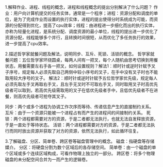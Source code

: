 
1.解释作业、进程、线程的概念，进程和线程概念的提出分别解决了什么问题？
作业：用户向计算机提交的任务实体，通常是一个程序；进程：资源分配和调度的单位，是为了完成作业而设置的执行实体，进程的提出使得分时系统成为可能，而资源的分配得到优化，提高了cpu效率；线程：由进程进一步细化而出的执行实体，亦称为轻量化进程，是系统分配、调度资源的最小单位，线程的提出进一步优化了资源分配，线程能够多个并行，且转换时间很短，从而优化了多任务执行的效果，进一步提高了cpu效率。

2.描述哲学家就餐问题及解法，说明同步、互斥、死锁、活锁的概念。
哲学家就餐问题：五位哲学家环绕圆桌，每两人间有一把叉，每个人随机由思考切换到用餐状态，用餐需要左右手各一把叉，如何设置规则？解法1：顺时针或逆时针赋予叉子序号，规定每人必须先取自己两侧中较小序号的叉子，在手中没有叉子时也不能取用较大序号的叉子。 解法2：顺时针或逆时针赋予五位哲学家优先级，规定每人必须先取左手叉再取右手叉，且左手无叉时不可取右手叉，同时取用叉子时高优先级者可以取到，若高优先级需取用的叉子在低优先级者手中，且低优先级者不在进餐，则高优先级者可抢夺其叉子。

同步：两个或多个进程为协调工作次序而等待、传递信息产生的直接制约关系。 互斥：由于一个资源只能被一个进程占有而产生的进程间的间接制约关系。 死锁：两个进程都需要对方的资源，于是二者都无法执行，也就无法自发释放资源，于是一直处于等待状态。 活锁：两个进程都需要对方的资源，于是二者都无法执行而同时放出资源并获取了对方的资源，依然无法执行，如此循环往复。

3.了解磁盘、分区、简单卷、跨区卷等磁盘管理中的概念。
磁盘：指硬盘等存储媒介。 分区：将硬盘分割为数个区域后的各存储空间。 简单卷：由一个磁盘的单个区域或多个连续区域构成，可看作物理上独立的一部分。 跨区卷：将多个物理磁盘的未分配空间合并为一而产生的逻辑卷。
